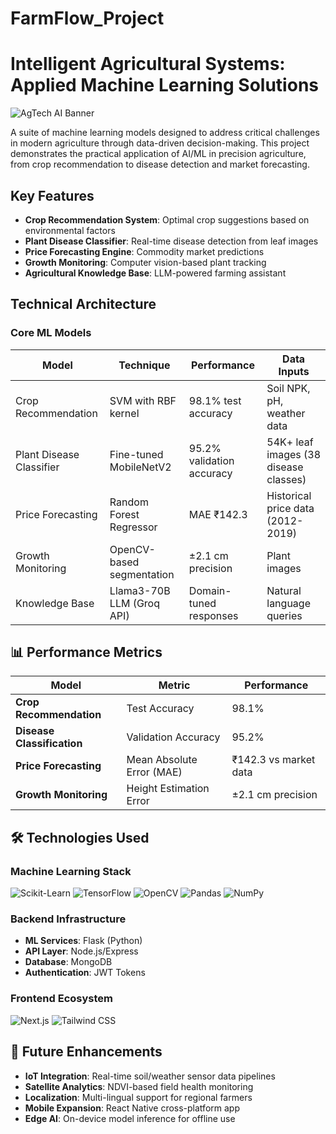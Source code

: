 # FarmFlow_Project
# Intelligent Agricultural Systems: Applied Machine Learning Solutions

![AgTech AI Banner](https://example.com/path/to/banner-image.jpg)  

A suite of machine learning models designed to address critical challenges in modern agriculture through data-driven decision-making. This project demonstrates the practical application of AI/ML in precision agriculture, from crop recommendation to disease detection and market forecasting.

## Key Features

- **Crop Recommendation System**: Optimal crop suggestions based on environmental factors
- **Plant Disease Classifier**: Real-time disease detection from leaf images
- **Price Forecasting Engine**: Commodity market predictions
- **Growth Monitoring**: Computer vision-based plant tracking
- **Agricultural Knowledge Base**: LLM-powered farming assistant

## Technical Architecture

### Core ML Models

| Model                      | Technique                          | Performance               | Data Inputs                          |
|----------------------------|------------------------------------|---------------------------|--------------------------------------|
| Crop Recommendation        | SVM with RBF kernel               | 98.1% test accuracy       | Soil NPK, pH, weather data           |
| Plant Disease Classifier   | Fine-tuned MobileNetV2            | 95.2% validation accuracy | 54K+ leaf images (38 disease classes)|
| Price Forecasting          | Random Forest Regressor           | MAE ₹142.3                | Historical price data (2012-2019)    |
| Growth Monitoring          | OpenCV-based segmentation         | ±2.1 cm precision         | Plant images                         |
| Knowledge Base             | Llama3-70B LLM (Groq API)         | Domain-tuned responses    | Natural language queries             |

## 📊 Performance Metrics

| Model                      | Metric                          | Performance               |
|----------------------------|---------------------------------|---------------------------|
| **Crop Recommendation**    | Test Accuracy                   | 98.1%                     |
| **Disease Classification** | Validation Accuracy             | 95.2%                     |
| **Price Forecasting**      | Mean Absolute Error (MAE)       | ₹142.3 vs market data     |
| **Growth Monitoring**      | Height Estimation Error         | ±2.1 cm precision         |

## 🛠️ Technologies Used

### **Machine Learning Stack**
<p align="left">
  <img src="https://img.shields.io/badge/scikit--learn-%23F7931E.svg?style=for-the-badge&logo=scikit-learn&logoColor=white" alt="Scikit-Learn">
  <img src="https://img.shields.io/badge/TensorFlow-%23FF6F00.svg?style=for-the-badge&logo=TensorFlow&logoColor=white" alt="TensorFlow">
  <img src="https://img.shields.io/badge/OpenCV-%23white.svg?style=for-the-badge&logo=OpenCV&logoColor=white" alt="OpenCV">
  <img src="https://img.shields.io/badge/pandas-%23150458.svg?style=for-the-badge&logo=pandas&logoColor=white" alt="Pandas">
  <img src="https://img.shields.io/badge/numpy-%23013243.svg?style=for-the-badge&logo=numpy&logoColor=white" alt="NumPy">
</p>

### **Backend Infrastructure**
- **ML Services**: Flask (Python)
- **API Layer**: Node.js/Express
- **Database**: MongoDB 
- **Authentication**: JWT Tokens


### **Frontend Ecosystem**
<p align="left">
  <img src="https://img.shields.io/badge/Next.js-000000?style=for-the-badge&logo=nextdotjs&logoColor=white" alt="Next.js">
  <img src="https://img.shields.io/badge/Tailwind_CSS-38B2AC?style=for-the-badge&logo=tailwind-css&logoColor=white" alt="Tailwind CSS">
</p>

## 🚀 Future Enhancements

- **IoT Integration**: Real-time soil/weather sensor data pipelines
- **Satellite Analytics**: NDVI-based field health monitoring
- **Localization**: Multi-lingual support for regional farmers
- **Mobile Expansion**: React Native cross-platform app
- **Edge AI**: On-device model inference for offline use


